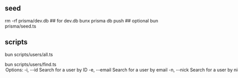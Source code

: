 ## seed
rm -rf prisma/dev.db ## for dev.db 
bunx prisma db push ## optional
bun prisma/seed.ts


## scripts
bun scripts/users/all.ts

bun scripts/users/find.ts <option>
Options:
  -i, --id <userId>             Search for a user by ID
  -e, --email <email>           Search for a user by email
  -n, --nick <nickname>         Search for a user by nickname
  -h, --help                    Display this help message;